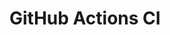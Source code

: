 # GitHub Actions CI






























































































































































































































































































































































































































































